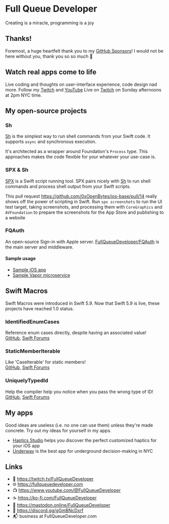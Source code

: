 # Full Queue Developer

Creating is a miracle, programming is a joy

## Thanks!
Foremost, a huge heartfelt thank you to my [GitHub Sponsors](https://github.com/sponsors/FullQueueDeveloper)! I would not be here without you, thank you so so much 💜

## Watch real apps come to life

Live coding and thoughts on user-interface experience, code design nad more. Follow my [Twitch](https://twitch.tv/FullQueueDeveloper) and [YouTube](https://youtube.com/@FullQueueDeveloper)
Live on [Twitch](https://twitch.tv/FullQueueDeveloper) on Sunday afternoons at 2pm NYC time.

## My open-source projects 

### Sh

[Sh](https://github.com/FullQueueDeveloper/Sh) is the simplest way to run shell commands from your Swift code. It supports `async` and synchronous execution. 

It's architected as a wrapper around Foundation's `Process` type. This approaches makes the code flexible for your whatever your use-case is.

### SPX & Sh

[SPX](https://github.com/FullQueueDeveloper/SPX) is a Swift script running tool. SPX pairs nicely with [Sh](https://github.com/FullQueueDeveloper/Sh) to run shell commands and process shell output from your Swift scripts.

This pull request https://github.com/0xOpenBytes/ios-base/pull/14 really shows off the power of scripting in Swift. Run `spx screenshots` to run the UI test target, taking screenshots, and processing them with `CoreGraphics` and `AVFoundation` to prepare the screenshots for the App Store and publishing to a website



### FQAuth

An open-source Sign-in with Apple server. [FullQueueDeveloper/FQAuth](https://github.com/FullQueueDeveloper/FQAuth) is the main server and middleware. 

#### Sample usage

- [Sample iOS app](https://github.com/FullQueueDeveloper/FQAuth-Sample-iOS) 
- [Sample Vapor microservice](https://github.com/FullQueueDeveloper/FQAuth-Sample-Microservice)

## Swift Macros

Swift Macros were introduced in Swift 5.9. Now that Swift 5.9 is live, these projects have reached 1.0 status.

### IdentifiedEnumCases
Reference enum cases directly, despite having an associated value! <br />
[GitHub](https://github.com/FullQueueDeveloper/IdentifiedEnumCases.git), [Swift Forums](https://forums.swift.org/t/introducing-identifiedenumcases-swift-macro/65443)

### StaticMemberIterable
Like 'CaseIterable' for static members! <br />
[GitHub](https://github.com/FullQueueDeveloper/StaticMemberIterable.git), [Swift Forums](https://forums.swift.org/t/introducing-staticmemberiterable-swift-macro/65454)

### UniquelyTypedId
Help the compiler help you notice when you pass the wrong type of ID! <br />
[GitHub](https://github.com/FullQueueDeveloper/UniquelyTypedId), [Swift Forums](https://forums.swift.org/t/introducing-uniquelytypedid-swift-macro/65439)

## My apps

Good ideas are useless (i.e. no one can use them) unless they're made concrete. Try out my ideas for yourself in my apps.

- [Haptics Studio](https://apps.apple.com/app/id1624792731) helps you discover the perfect customized haptics for your iOS app
- [Underway](https://underway.nyc/download) is the best app for underground decision-making in NYC




## Links
- 🔭 https://twitch.tv/FullQueueDeveloper
- 🌐 https://fullqueuedeveloper.com
- 📺 https://www.youtube.com/@FullQueueDeveloper
- ☕️ https://ko-fi.com/FullQueueDeveloper
- 🐘 https://mastodon.online/FullQueueDeveloper
- 💬 https://discord.gg/gGmBNcDxrf
- 📬 business at FullQueueDeveloper.com
